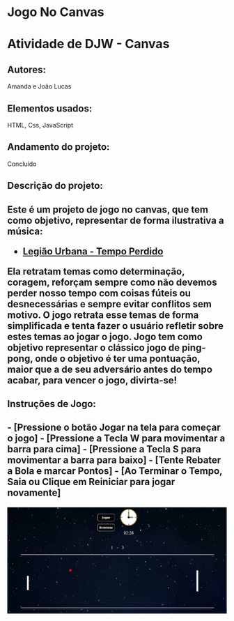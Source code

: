 # Jogo No Canvas
<h1>Atividade de DJW - Canvas</h1>

<h2>Autores:</h2> Amanda e João Lucas

<h2>Elementos usados:</h2> HTML, Css, JavaScript

<h2>Andamento do projeto:</h2> Concluído

<h2>Descrição do projeto:<h2>
<p>
Este é um projeto de jogo no canvas, que tem como objetivo, representar de forma ilustrativa a música:

- [Legião Urbana - Tempo Perdido](https://www.youtube.com/watch?v=2hr7Uqu6G80)

Ela retratam temas como determinação, coragem, reforçam sempre como não devemos perder nosso tempo
com coisas fúteis ou desnecessárias e sempre evitar conflitos sem motivo. 
O jogo retrata esse temas de forma simplificada e tenta fazer o usuário refletir sobre estes temas ao jogar o jogo.
Jogo tem como objetivo representar o clássico jogo de ping-pong, onde o objetivo é ter uma pontuação, maior que a de seu adversário antes do tempo acabar, para vencer o jogo, divirta-se!
</p>

<h2>Instruções de Jogo:<h2> 
   <p>
- [Pressione o botão Jogar na tela para começar o jogo]
- [Pressione a Tecla W para movimentar a barra para cima]
- [Pressione a Tecla S para movimentar a barra para baixo]
- [Tente Rebater a Bola e marcar Pontos]
- [Ao Terminar o Tempo, Saia ou Clique em Reiniciar para jogar novamente]
   </p>

   <img src="img/foto.png">
